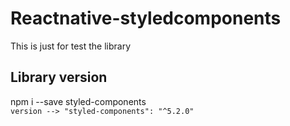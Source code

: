 # Reactnative-styledcomponents

This is just for test the library

## Library version

npm i --save styled-components  
`version --> "styled-components": "^5.2.0" `

